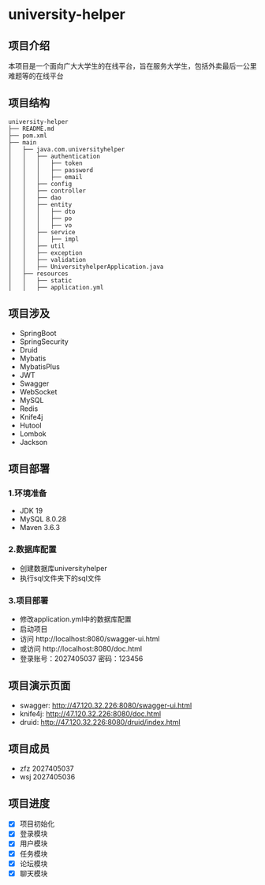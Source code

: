 # university-helper

## 项目介绍

本项目是一个面向广大大学生的在线平台，旨在服务大学生，包括外卖最后一公里难题等的在线平台

## 项目结构

```
university-helper
├── README.md
├── pom.xml
├── main
│   ├── java.com.universityhelper
│   │   ├── authentication
│   │   │   ├── token
│   │   │   ├── password
│   │   │   ├── email
│   │   ├── config
│   │   ├── controller
│   │   ├── dao
│   │   ├── entity
│   │   │   ├── dto
│   │   │   ├── po
│   │   │   ├── vo
│   │   ├── service
│   │   │   ├── impl
│   │   ├── util
│   │   ├── exception
│   │   ├── validation
│   │   ├── UniversityhelperApplication.java
│   ├── resources
│   │   ├── static
│   │   ├── application.yml
```

## 项目涉及

- SpringBoot
- SpringSecurity
- Druid
- Mybatis
- MybatisPlus
- JWT
- Swagger
- WebSocket
- MySQL
- Redis
- Knife4j
- Hutool
- Lombok
- Jackson

## 项目部署

### 1.环境准备

- JDK 19
- MySQL 8.0.28
- Maven 3.6.3

### 2.数据库配置

- 创建数据库universityhelper
- 执行sql文件夹下的sql文件

### 3.项目部署

- 修改application.yml中的数据库配置
- 启动项目
- 访问 http://localhost:8080/swagger-ui.html
- 或访问 http://localhost:8080/doc.html
- 登录账号：2027405037 密码：123456

## 项目演示页面

- swagger: http://47.120.32.226:8080/swagger-ui.html
- knife4j: http://47.120.32.226:8080/doc.html
- druid: http://47.120.32.226:8080/druid/index.html

## 项目成员

- zfz 2027405037
- wsj 2027405036

## 项目进度

- [x] 项目初始化
- [x] 登录模块
- [x] 用户模块
- [x] 任务模块
- [x] 论坛模块
- [x] 聊天模块